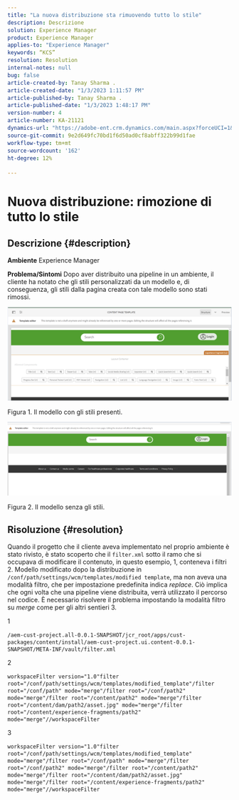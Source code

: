 ```yaml
---
title: "La nuova distribuzione sta rimuovendo tutto lo stile"
description: Descrizione
solution: Experience Manager
product: Experience Manager
applies-to: "Experience Manager"
keywords: “KCS”
resolution: Resolution
internal-notes: null
bug: false
article-created-by: Tanay Sharma .
article-created-date: "1/3/2023 1:11:57 PM"
article-published-by: Tanay Sharma .
article-published-date: "1/3/2023 1:48:17 PM"
version-number: 4
article-number: KA-21121
dynamics-url: "https://adobe-ent.crm.dynamics.com/main.aspx?forceUCI=1&pagetype=entityrecord&etn=knowledgearticle&id=e75d5a2c-688b-ed11-81ac-6045bd006a22"
source-git-commit: 9e2d649fc70bd1f6d50ad0cf8abff322b99d1fae
workflow-type: tm+mt
source-wordcount: '162'
ht-degree: 12%

---
```


# Nuova distribuzione: rimozione di tutto lo stile

## Descrizione {#description}

<b>Ambiente</b>
Experience Manager


<b>Problema/Sintomi</b>
Dopo aver distribuito una pipeline in un ambiente, il cliente ha notato che gli stili personalizzati da un modello e, di conseguenza, gli stili dalla pagina creata con tale modello sono stati rimossi.



![](assets/___ec5d5a2c-688b-ed11-81ac-6045bd006a22___.png)

Figura 1. Il modello con gli stili presenti.



![](assets/___f05d5a2c-688b-ed11-81ac-6045bd006a22___.png)

Figura 2. Il modello senza gli stili.


## Risoluzione {#resolution}


Quando il progetto che il cliente aveva implementato nel proprio ambiente è stato rivisto, è stato scoperto che il `filter.xml` sotto il ramo che si occupava di modificare il contenuto, in questo esempio, 1, conteneva i filtri 2.
Modello modificato dopo la distribuzione in `/conf/path/settings/wcm/templates/modified template`, ma non aveva una modalità filtro, che per impostazione predefinita indica *replace*.
Ciò implica che ogni volta che una pipeline viene distribuita, verrà utilizzato il percorso nel codice.
È necessario risolvere il problema impostando la modalità filtro su *merge* come per gli altri sentieri 3.

1


```
/aem-cust-project.all-0.0.1-SNAPSHOT/jcr_root/apps/cust-packages/content/install/aem-cust-project.ui.content-0.0.1-SNAPSHOT/META-INF/vault/filter.xml
```



2

```
workspaceFilter version="1.0"filter root="/conf/path/settings/wcm/templates/modified_template"/filter root="/conf/path" mode="merge"/filter root="/conf/path2" mode="merge"/filter root="/content/path2" mode="merge"/filter root="/content/dam/path2/asset.jpg" mode="merge"/filter root="/content/experience-fragments/path2" mode="merge"//workspaceFilter
```




3


```
workspaceFilter version="1.0"filter root="/conf/path/settings/wcm/templates/modified_template" mode="merge"/filter root="/conf/path" mode="merge"/filter root="/conf/path2" mode="merge"/filter root="/content/path2" mode="merge"/filter root="/content/dam/path2/asset.jpg" mode="merge"/filter root="/content/experience-fragments/path2" mode="merge"//workspaceFilter
```





